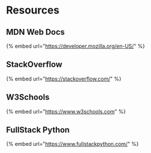 # Resources

## MDN Web Docs

{% embed url="https://developer.mozilla.org/en-US/" %}

## StackOverflow

{% embed url="https://stackoverflow.com/" %}

## W3Schools

{% embed url="https://www.w3schools.com" %}

## FullStack Python

{% embed url="https://www.fullstackpython.com/" %}





